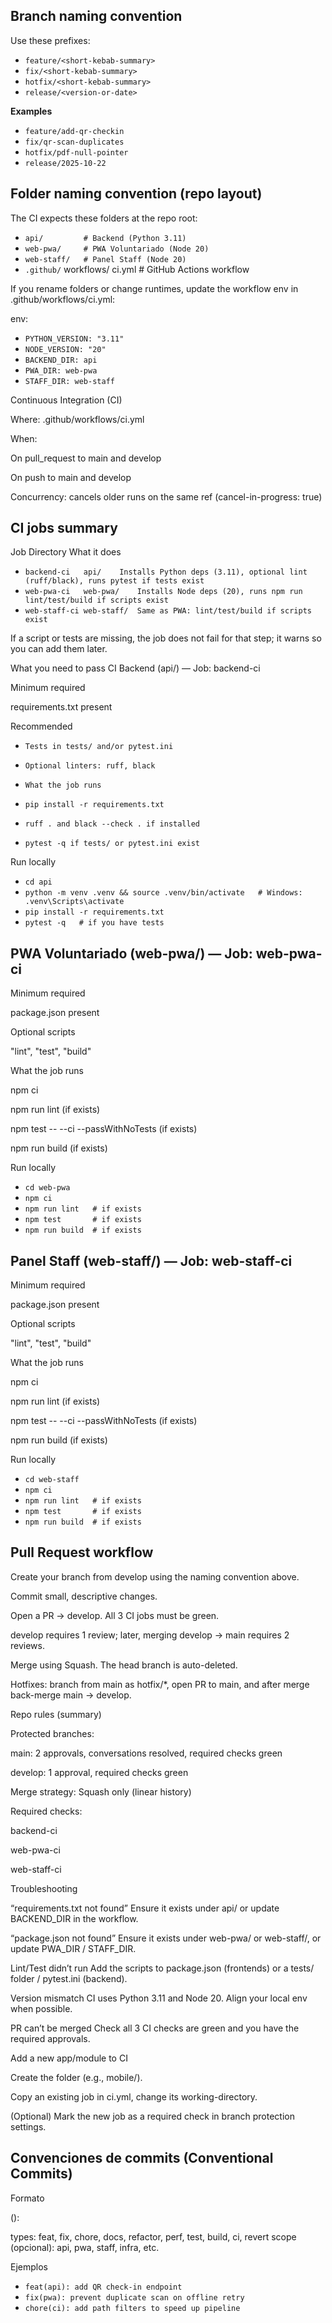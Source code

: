 ## Branch naming convention

Use these prefixes:

- `feature/<short-kebab-summary>`
- `fix/<short-kebab-summary>`
- `hotfix/<short-kebab-summary>`
- `release/<version-or-date>`

**Examples**
- `feature/add-qr-checkin`
- `fix/qr-scan-duplicates`
- `hotfix/pdf-null-pointer`
- `release/2025-10-22`

## Folder naming convention (repo layout)

The CI expects these folders at the repo root:

- `api/         # Backend (Python 3.11)`
- `web-pwa/     # PWA Voluntariado (Node 20)`
- `web-staff/   # Panel Staff (Node 20)`
- `.github/`
  workflows/
    ci.yml   # GitHub Actions workflow


If you rename folders or change runtimes, update the workflow env in .github/workflows/ci.yml:

env:
  - `PYTHON_VERSION: "3.11"`
  - `NODE_VERSION: "20"`
  - `BACKEND_DIR: api`
  - `PWA_DIR: web-pwa`
  - `STAFF_DIR: web-staff`

Continuous Integration (CI)

Where: .github/workflows/ci.yml

When:

On pull_request to main and develop

On push to main and develop

Concurrency: cancels older runs on the same ref (cancel-in-progress: true)

## CI jobs summary
Job	Directory	What it does
- `backend-ci	api/	Installs Python deps (3.11), optional lint (ruff/black), runs pytest if tests exist`
- `web-pwa-ci	web-pwa/	Installs Node deps (20), runs npm run lint/test/build if scripts exist`
- `web-staff-ci	web-staff/	Same as PWA: lint/test/build if scripts exist`

If a script or tests are missing, the job does not fail for that step; it warns so you can add them later.

What you need to pass CI
Backend (api/) — Job: backend-ci

Minimum required

requirements.txt present

Recommended

- `Tests in tests/ and/or pytest.ini`

- `Optional linters: ruff, black`

- `What the job runs`

- `pip install -r requirements.txt`

- `ruff . and black --check . if installed`

- `pytest -q if tests/ or pytest.ini exist`

Run locally

- `cd api`
- `python -m venv .venv && source .venv/bin/activate   # Windows: .venv\Scripts\activate`
- `pip install -r requirements.txt`
- `pytest -q   # if you have tests`

## PWA Voluntariado (web-pwa/) — Job: web-pwa-ci

Minimum required

package.json present

Optional scripts

"lint", "test", "build"

What the job runs

npm ci

npm run lint (if exists)

npm test -- --ci --passWithNoTests (if exists)

npm run build (if exists)

Run locally

- `cd web-pwa`
- `npm ci`
- `npm run lint   # if exists`
- `npm test       # if exists`
- `npm run build  # if exists`

## Panel Staff (web-staff/) — Job: web-staff-ci

Minimum required

package.json present

Optional scripts

"lint", "test", "build"

What the job runs

npm ci

npm run lint (if exists)

npm test -- --ci --passWithNoTests (if exists)

npm run build (if exists)

Run locally

- `cd web-staff`
- `npm ci`
- `npm run lint   # if exists`
- `npm test       # if exists`
- `npm run build  # if exists`

## Pull Request workflow

Create your branch from develop using the naming convention above.

Commit small, descriptive changes.

Open a PR → develop. All 3 CI jobs must be green.

develop requires 1 review; later, merging develop → main requires 2 reviews.

Merge using Squash. The head branch is auto-deleted.

Hotfixes: branch from main as hotfix/*, open PR to main, and after merge back-merge main → develop.

Repo rules (summary)

Protected branches:

main: 2 approvals, conversations resolved, required checks green

develop: 1 approval, required checks green

Merge strategy: Squash only (linear history)

Required checks:

backend-ci

web-pwa-ci

web-staff-ci

Troubleshooting

“requirements.txt not found”
Ensure it exists under api/ or update BACKEND_DIR in the workflow.

“package.json not found”
Ensure it exists under web-pwa/ or web-staff/, or update PWA_DIR / STAFF_DIR.

Lint/Test didn’t run
Add the scripts to package.json (frontends) or a tests/ folder / pytest.ini (backend).

Version mismatch
CI uses Python 3.11 and Node 20. Align your local env when possible.

PR can’t be merged
Check all 3 CI checks are green and you have the required approvals.

Add a new app/module to CI

Create the folder (e.g., mobile/).

Copy an existing job in ci.yml, change its working-directory.

(Optional) Mark the new job as a required check in branch protection settings.

## Convenciones de commits (Conventional Commits)

Formato

<type>(<scope>): <subject>


types: feat, fix, chore, docs, refactor, perf, test, build, ci, revert
scope (opcional): api, pwa, staff, infra, etc.

Ejemplos

- `feat(api): add QR check-in endpoint`
- `fix(pwa): prevent duplicate scan on offline retry`
- `chore(ci): add path filters to speed up pipeline`
